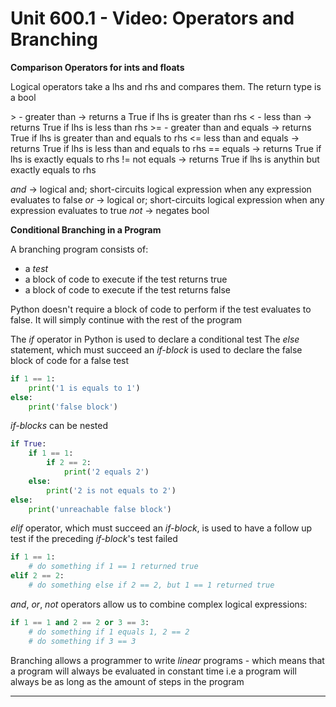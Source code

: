 # Unit 600.1 - Video: Operators and Branching

**Comparison Operators for ints and floats**

Logical operators take a lhs and rhs and compares them. The return type is a bool

\> - greater than -> returns a True if lhs is greater than rhs
\< - less than -> returns True if lhs is less than rhs
\>\= - greater than and equals -> returns True if lhs is greater than and equals to rhs
\<\= less than and equals -> returns True if lhs is less than and equals to rhs
\=\= equals -> returns True if lhs is exactly equals to rhs
\!\= not equals -> returns True if lhs is anythin but exactly equals to rhs

*and* -> logical and; short-circuits logical expression when any expression evaluates to false
*or* -> logical or; short-circuits logical expression when any expression evaluates to true
*not* -> negates bool

**Conditional Branching in a Program**

A branching program consists of:
- a *test*
- a block of code to execute if the test returns true
- a block of code to execute if the test returns false

Python doesn't require a block of code to perform if the test evaluates to false. It will simply continue with the rest of the program

The *if* operator in Python is used to declare a conditional test
The *else* statement, which must succeed an *if-block* is used to declare the false block of code for a false test

```python
if 1 == 1:
	print('1 is equals to 1')
else:
	print('false block')
```

*if-blocks* can be nested

```python
if True:
	if 1 == 1:
		if 2 == 2:
			print('2 equals 2')
	else:
		print('2 is not equals to 2')
else:
	print('unreachable false block')	
```

*elif* operator, which must succeed an *if-block*, is used to have a follow up test if the preceding *if-block*'s test failed

```python
if 1 == 1:
	# do something if 1 == 1 returned true
elif 2 == 2:
	# do something else if 2 == 2, but 1 == 1 returned true
```

*and*, *or*, *not* operators allow us to combine complex logical expressions:

```python
if 1 == 1 and 2 == 2 or 3 == 3:
	# do something if 1 equals 1, 2 == 2
	# do something if 3 == 3
```

Branching allows a programmer to write *linear* programs - which means that a program will always be evaluated in constant time
i.e a program will always be as long as the amount of steps in the program

___
